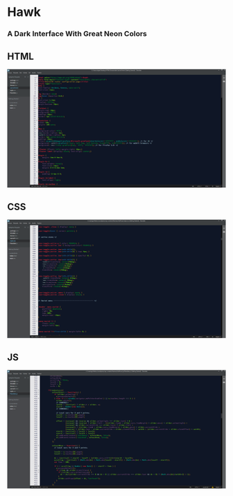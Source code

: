 # Hawk
### A Dark Interface With Great Neon Colors

## HTML
![HTML Screenshot](https://github.com/alpaturks/Brackets-Theme/blob/master/screenshots/html.PNG)

## CSS
![CSS Screenshot](https://github.com/alpaturks/Brackets-Theme/blob/master/screenshots/css.PNG)

## JS
![JS Screenshot](https://github.com/alpaturks/Brackets-Theme/blob/master/screenshots/js.PNG)
